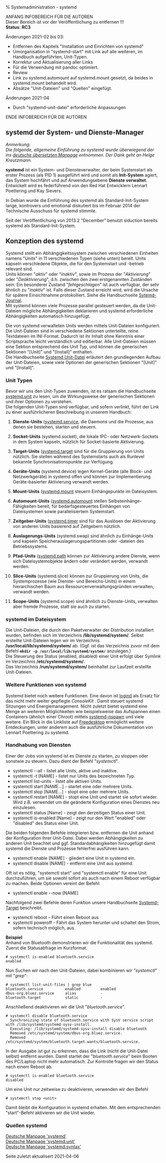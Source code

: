 % Systemadministration - systemd

ANFANG   INFOBEREICH FÜR DIE AUTOREN  
Dieser Bereich ist vor der Veröffentlichung zu entfernen !!!  
**Status: RC3**

Änderungen 2021-02 bis 03:

+ Entfernen des Kapitels "Installation und Einrichten von systemd"
+ Umorganisation in "systemd-start" mit Link auf alle weiteren, im Handbuch aufgeführten, Unit-Typen.
+ Korrektur und Aktualisierung aller Links
+ Für die Verwendung mit pandoc optimiert.
+ Review
+ Link zu systemd.automount auf systemd.mount gesetzt, da beides in systemd.mount behandelt wird.
+ Absätze "Unit-Dateien" und "Quellen" eingefügt.

Änderungen 2021-04

+ Durch "systemd-unit-datei" erforderliche Anpassungen

ENDE   INFOBEREICH FÜR DIE AUTOREN

## systemd der System- und Dienste-Manager

*Anmerkung:*  
*Die folgende, allgemeine Einführung zu systemd wurde überwiegend der ins [deutsche übersetzten Manpage](https://manpages.debian.org/testing/manpages-de/systemd.1.de.html) entnommen. Der Dank geht an Helge Kreutzmann.*

**systemd** ist ein System- und Diensteverwalter, der beim Systemstart als erster Prozess (als PID 1) ausgeführt wird und somit als **Init-System** agiert, das System hochfährt und auf Anwendungsebene **Dienste verwaltet.**  
Entwickelt wird es federführend von den Red Hat Entwicklern Lennart Poettering und Kay Sievers.

In Debian wurde die Einführung des systemd als Standard-Init-System lange, kontrovers und emotional diskutiert bis im Februar 2014 der Technische Ausschuss für systemd stimmte.  

Seit der Veröffentlichung von 2013.2 "December" benutzt siduction bereits systemd als Standard-Init-System.

## Konzeption des systemd

Systemd stellt ein Abhängigkeitssystem zwischen verschiedenen Einheiten namens "*Units*" in 11 verschiedenen Typen (siehe unten) bereit. Units kapseln verschiedene Objekte, die für den Systemstart und -betrieb relevant sind.  
Units können "*aktiv*" oder "*inaktiv*", sowie im Prozess der "*Aktivierung*" oder "*Deaktivierung*", d.h. zwischen den zwei erstgenannten Zuständen sein. Ein besonderer Zustand "*fehlgeschlagen*" ist auch verfügbar, der sehr ähnlich zu "*inaktiv*" ist. Falls dieser Zustand erreicht wird, wird die Ursache für spätere Einsichtnahme protokolliert. Siehe die Handbuchseite [Sytemd-Journal](./systemd-journald_de.md).  
Mit systemd können viele Prozesse parallel gesteuert werden, da die Unit-Dateien mögliche Abhängigkeiten deklarieren und systemd erforderliche Abhängigkeiten automatisch hinzugefügt.

Die von systemd verwalteten Units werden mittels Unit-Dateien konfiguriert.  
Die Unit-Dateien sind in verschiedene Sektionen unterteilte, reine Textdateien im INI-Format. Dadurch ist ihr Inhalt ohne Kenntnis einer Scriptsprache leicht verständlich und editierbar. Alle Unit-Dateien müssen eine Sektion entsprechend des Unit Typ, und können die generischen Sektionen "[Unit]" und "[Install]" enthalten.  
Die Handbuchseite [Systemd Unit-Datei](./systemd-unit-datei_de.md) erläutert den grundlegenden Aufbau der Unit-Dateien, sowie viele Optionen der generischen Sektionen "[Unit]" und "[Install]".

### Unit Typen

Bevor wir uns den Unit-Typen zuwenden, ist es ratsam die Handbuchseite [systemd.unit](./systemd-unit_de.md) zu lesen, um die Wirkungsweise der generischen Sektionen und ihrer Optionen zu verstehen.  
Die folgenden Unit-Typen sind verfügbar, und sofern verlinkt, führt der Link zu einer ausführlicheren Beschreibung in unserem Handbuch:

1. **Dienste-Units** ([systemd.service](./systemd-service_de.md), die Daemons und die Prozesse, aus denen sie bestehen, starten und steuern. 

2. **Socket-Units** (systemd.socket), die lokale IPC- oder Netzwerk-Sockets in dem System kapseln, nützlich für Socket-basierte Aktivierung.

3. **Target-Units** ([systemd.target](./systemd-target_de.md) sind für die Gruppierung von Units nützlich. Sie stellen während des Systemstarts auch als Runlevel bekannte Synchronisationspunkte zur Verfügung.

4. **Geräte-Units** (systemd.device) legen Kernel-Geräte (alle Block- und Netzwerkgeräte) in systemd offen und können zur Implementierung Geräte-basierter Aktivierung verwandt werden.

5. **Mount-Units** ([systemd.mount](./systemd-mount_de.md) steuern Einhängepunkte im Dateisystem.

6. **Automount-Units** ([systemd.automount](./systemd-mount_de.md) stellen Selbsteinhänge-Fähigkeiten bereit, für bedarfsgesteuertes Einhängen von Dateisystemen sowie parallelisiertem Systemstart.

7. **Zeitgeber-Units** ([systemd.timer](./systemd-timer_de.md) sind für das Auslösen der Aktivierung von anderen Units basierend auf Zeitgebern nützlich.

8. **Auslagerungs-Units** (systemd.swap) sind ähnlich zu Einhänge-Units und kapseln Speicherauslagerungspartitionen oder -dateien des Betriebssystems.

9. **Pfad-Units** ([systemd.path](./systemd-path_de.md) können zur Aktivierung andere Dienste, wenn sich Dateisystemobjekte ändern oder verändert werden, verwandt werden.

10. **Slice-Units** (systemd.slice) können zur Gruppierung von Units, die Systemprozesse (wie Dienste- und Bereichs-Units) in einem hierarchischen Baum aus Ressourcenverwaltungsgründen verwalten, verwandt werden.

11. **Scope-Units** (systemd.scope) sind ähnlich zu Dienste-Units, verwalten aber fremde Prozesse, statt sie auch zu starten.

### systemd im Dateisystem

Die Unit-Dateien, die durch den Paketverwalter der Distribution installiert wurden, befinden sich im Verzeichnis **/lib/systemd/system/**. Selbst erstellte Unit-Dateien legen wir im Verzeichnis **/usr/local/lib/systemd/system/** ab. (Ggf. ist das Verzeichnis zuvor mit dem Befehl **`mkdir -p /usr/local/lib/systemd/system/`** anzulegen.)  
Die Steuerung des Status (enabled, disabled) einer Unit erfolgt über Symlink im Verzeichnis **/etc/systemd/system/**.  
Das Verzeichnis **/run/systemd/system/** beinhaltet zur Laufzeit erstellte Unit-Dateien.

### Weitere Funktionen von systemd

Systemd bietet noch weitere Funktionen. Eine davon ist [logind](https://www.freedesktop.org/software/systemd/man/systemd-logind.service.html)  als Ersatz für das nicht mehr weiter gepflegte  *ConsoleKit* . Damit steuert systemd Sitzungen und Energiemanagement. Nicht zuletzt bietet systemd eine Menge an weiteren Möglichkeiten wie beispielsweise das Aufspannen einen Containers (ähnlich einer Chroot) mittels [systemd-nspawn](http://0pointer.de/public/systemd-man/systemd-nspawn.html)  und viele weitere. Ein Blick in die Linkliste auf   [Freedesktop](https://www.freedesktop.org/wiki/Software/systemd/)  ermöglicht weitere Entdeckungen, unter anderem auch die ausführliche Dokumentation von Lennart Poettering zu systemd.

### Handhabung von Diensten

Einer der Jobs von systemd ist es Dienste zu starten, zu stoppen oder sonstwie zu steuern. Dazu dient der Befehl "*systemctl*".

+ systemctl --all - listet alle Units, aktive und inaktive.
+ systemctl -t [NAME] - listet nur Units des bezeichneten Typ.
+ systemctl list-units - listet alle aktiven Units.
+ systemctl start [NAME...] - startet eine oder mehrere Units.
+ systemctl stop [NAME...] - stopt eine oder mehrere Units.
+ systemctl restart [NAME] - stopt eine Unit und startet sie sofort wieder. Wird z.B. verwendet um die geänderte Konfiguration eines Dienstes neu einzulesen.
+ systemctl status [Name] - zeigt den derzeitigen Status einer Unit.
+ systemctl is-enabled [Name] - zeigt nur den Wert "enabled" oder "disabled" des Status einer Unit.

Die beiden folgenden Befehle integrieren bzw. entfernen die Unit anhand der Konfiguration ihrer Unit-Datei. Dabei werden Abhängigkeiten zu anderen Unit beachtet und ggf. Standardabhängikeiten hinzugefügt damit systemd die Dienste und Prozesse fehlerfrei ausführen kann.
 
+ systemctl enable [NAME] - gliedert eine Unit in systemd ein.
+ systemctl disable [NAME] - entfernt eine Unit aus systemd.

Oft ist es nötig, "systemctl start" und "systemctl enable" für eine Unit durchzuführen, um sie sowohl sofort als auch nach einem Reboot verfügbar zu machen. Beide Optionen vereint der Befehl:

+ systemctl enable --now [NAME]

Nachfolgend zwei Befehle deren Funktion unsere Handbuchseite [Systemd-Target](./systemd-target_de.md) beschreibt.

+ systemctl reboot – Führt einen Reboot aus
+ systemctl poweroff - Fährt das System herunter und schaltet den Strom, sofern technisch möglich, aus.

**Beispiel**  
Anhand von Bluetooth demonstrieren wir die Funktionalität des systemd.  
Zuerst die Statusabfrage im Kurzformat.

~~~
# systemctl is-enabled bluetooth.service
enabled
~~~

Nun Suchen wir nach den Unit-Dateien, dabei kombinieren wir *"systemctl*" mit "*grep*":

~~~
# systemctl list-unit-files | grep blue
bluetooth.service          enabled         enabled
dbus-org.bluez.service     alias           -
bluetooth.target           static          - 
~~~

Anschließend deaktivieren wir die Unit "*bluetooth.service*".

~~~
# systemctl disable bluetooth.service
  Synchronizing state of bluetooth.service with SysV service script with /lib/systemd/systemd-sysv-install.
  Executing: /lib/systemd/systemd-sysv-install disable bluetooth
  Removed /etc/systemd/system/dbus-org.bluez.service.
  Removed /etc/systemd/system/bluetooth.target.wants/bluetooth.service.
~~~
  
In der Ausgabe ist gut zu erkennen, dass die Link (nicht die Unit-Datei selbst) entfernt wurden. Damit startet der "*bluetooth.service*" beim Booten des PC/Laptop nicht mehr automatisch. Zur Kontrolle fragen wir den Status nach einem Reboot ab.

~~~
# systemctl is-enabled bluetooth.service  
disabled
~~~

Um eine Unit nur zeitweise zu deaktivieren, verwenden wir den Befehl

~~~
# systemctl stop <unit>
~~~

Damit bleibt die Konfiguration in systemd erhalten. Mit dem entsprechenden "start"-Befehl aktivieren wir die Unit wieder.

### Quellen systemd

[Deutsche Manpage 'systemd'](https://manpages.debian.org/testing/manpages-de/systemd.1.de.html)  
[Deutsche Manpage 'systemd.unit'](https://manpages.debian.org/testing/manpages-de/systemd.unit.5.de.html)  
[Deutsche Manpage 'systemd.syntax'](https://manpages.debian.org/testing/manpages-de/systemd.syntax.7.de.html)

<div id="rev">Seite zuletzt aktualisert 2021-04-06</div>
